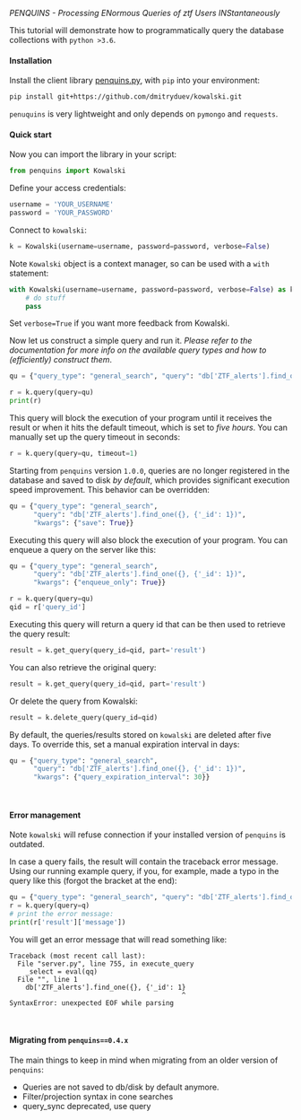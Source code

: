 *PENQUINS - Processing ENormous Queries of ztf Users INStantaneously*

This tutorial will demonstrate how to programmatically query the database collections with `python >3.6`.
<br>

#### Installation

Install the client library [penquins.py](https://github.com/dmitryduev/kowalski/blob/master/penquins.py), 
with `pip` into your environment:

```bash
pip install git+https://github.com/dmitryduev/kowalski.git
```

`penuquins` is very lightweight and only depends on `pymongo` and `requests`. 
<br>

#### Quick start

Now you can import the library in your script:

```python
from penquins import Kowalski
```

Define your access credentials:

```python
username = 'YOUR_USERNAME'
password = 'YOUR_PASSWORD'
```

Connect to `kowalski`:

```python
k = Kowalski(username=username, password=password, verbose=False)
```

<span class="badge badge-secondary">Note</span> `Kowalski` object is a context manager, so can be used with a `with` statement:

```python
with Kowalski(username=username, password=password, verbose=False) as k:
    # do stuff
    pass
```

Set `verbose=True` if you want more feedback from Kowalski.

Now let us construct a simple query and run it. _Please refer to the documentation for more info 
on the available query types and how to (efficiently) construct them_. 

```python
qu = {"query_type": "general_search", "query": "db['ZTF_alerts'].find_one({}, {'_id': 1})"}

r = k.query(query=qu)
print(r)
```

This query will block the execution of your program until it receives the result or when it hits the default timeout,
which is set to _five hours_. You can manually set up the query timeout in seconds:

```python
r = k.query(query=qu, timeout=1)
```

Starting from `penquins` version `1.0.0`, queries are no longer registered in the database and saved to disk _by default_,
which provides significant execution speed improvement.
This behavior can be overridden:

```python
qu = {"query_type": "general_search", 
      "query": "db['ZTF_alerts'].find_one({}, {'_id': 1})",
      "kwargs": {"save": True}}
```

Executing this query will also block the execution of your program. You can enqueue a query on the server like this:

```python
qu = {"query_type": "general_search", 
      "query": "db['ZTF_alerts'].find_one({}, {'_id': 1})",
      "kwargs": {"enqueue_only": True}}

r = k.query(query=qu)
qid = r['query_id']
```

Executing this query will return a query id that can be then used to retrieve the query result:

```python
result = k.get_query(query_id=qid, part='result')
```

You can also retrieve the original query:

```python
result = k.get_query(query_id=qid, part='result')
```

Or delete the query from Kowalski:

```python
result = k.delete_query(query_id=qid)
```

By default, the queries/results stored on `kowalski` are deleted after five days. 
To override this, set a manual expiration interval in days:

```python
qu = {"query_type": "general_search", 
      "query": "db['ZTF_alerts'].find_one({}, {'_id': 1})",
      "kwargs": {"query_expiration_interval": 30}}
```
<br>

#### Error management

<span class="badge badge-secondary">Note</span> `kowalski` will refuse connection if your installed version of `penquins` is outdated.

In case a query fails, the result will contain the traceback error message. Using our running example query, if you, 
for example, made a typo in the query like this (forgot the bracket at the end):

```python
qu = {"query_type": "general_search", "query": "db['ZTF_alerts'].find_one({}, {'_id': 1}"}
r = k.query(query=q)
# print the error message:
print(r['result']['message'])
```

You will get an error message that will read something like:

```
Traceback (most recent call last):
  File "server.py", line 755, in execute_query
    _select = eval(qq)  
  File "", line 1
    db['ZTF_alerts'].find_one({}, {'_id': 1}
                                           ^
SyntaxError: unexpected EOF while parsing
```
<br>

#### Migrating from `penquins==0.4.x`

The main things to keep in mind when migrating from an older version of `penquins`:

- Queries are not saved to db/disk by default anymore. 
- Filter/projection syntax in cone searches
- query_sync deprecated, use query
